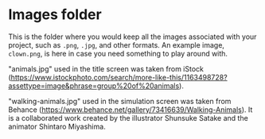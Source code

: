 # Images folder

This is the folder where you would keep all the images associated with your project, such as `.png`, `.jpg`, and other formats. An example image, `clown.png`, is here in case you need something to play around with.

"animals.jpg" used in the title screen was taken from iStock (https://www.istockphoto.com/search/more-like-this/1163498728?assettype=image&phrase=group%20of%20animals).

"walking-animals.jpg" used in the simulation screen was taken from Behance (https://www.behance.net/gallery/73416639/Walking-Animals). It is a collaborated work created by the illustrator Shunsuke Satake and the animator Shintaro Miyashima.
